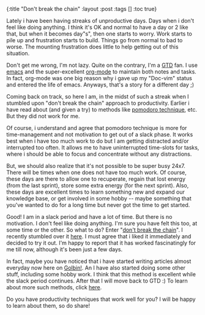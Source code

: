 {:title "Don't break the chain"
 :layout :post
 :tags  []
 :toc true}

Lately i have been having streaks of unproductive days. Days when i don't feel like doing anything. I think it's OK and normal to have a day or 2 like that, but when it becomes day"s", then one starts to worry. Work starts to pile up and frustration starts to build. Things go from normal to bad to worse. The mounting frustration does little to help getting out of this situation.</p>

Don't get me wrong, I'm not lazy. Quite on the contrary, I'm a [GTD](http://en.wikipedia.org/wiki/Getting_Things_Done) fan. I use [emacs](http://www.gnu.org/s/emacs/) and the super-excellent [org-mode](http://orgmode.org/) to maintain both notes and tasks. In fact, org-mode was one big reason why i gave up my "Doc-vim" status and entered the life of emacs. Anyways, that's a story for a different day ;)</p>

Coming back on track, so here I am, in the midst of such a streak when I stumbled upon "don't break the chain" approach to productivity. Earlier i have read about (and given a try) to methods like [pomodoro technique](http://pomodorotechnique.com/), etc. But they did not work for me.</p>

Of course, i understand and agree that pomodoro technique is more for time-management and not motivation to get out of a slack phase. It works best when i have too much work to do but I am getting distracted and/or interrupted too often. It allows me to have uninterrupted time-slots for tasks, where i should be able to focus and concentrate without any distractions.</p>

But, we should also realize that it's not possible to be super busy 24x7. There will be times when one does not have too much work. Of course, these days are there to allow one to recuperate, regain that lost energy (from the last sprint), store some extra energy (for the next sprint). Also, these days are excellent times to learn something new and expand our knowledge base, or get involved in some hobby -- maybe something that you've wanted to do for a long time but never got the time to get started.</p>

Good! I am in a slack period and have a lot of time. But there is no motivation. I don't feel like doing anything. I'm sure you have felt this too, at some time or the other. So what to do? Enter "[don't break the chain](http://lifehacker.com/5886128/how-seinfelds-productivity-secret-fixed-my-procrastination-problem)". I recently stumbled over it [here](http://lifehacker.com/5939526/lift-for-iphone-keeps-you-on-track-helps-you-master-seinfelds-productivity-method). I must agree that i liked it immediately and decided to try it out. I'm happy to report that it has worked fascinatingly for me till now, although it's been just a few days.</p>

In fact, maybe you have noticed that i have started writing articles almost everyday now here on [Golbin!](http://www.golb.in/). An I have also started doing some other stuff, including some hobby work. I think that this method is excellent while the slack period continues. After that I will move back to GTD :) To learn about more such methods, click [here](http://lifehacker.com/5890129/five-best-productivity-methods).</p>

Do you have productivity techniques that work well for you? I will be happy to learn about them, so do share!</p>
